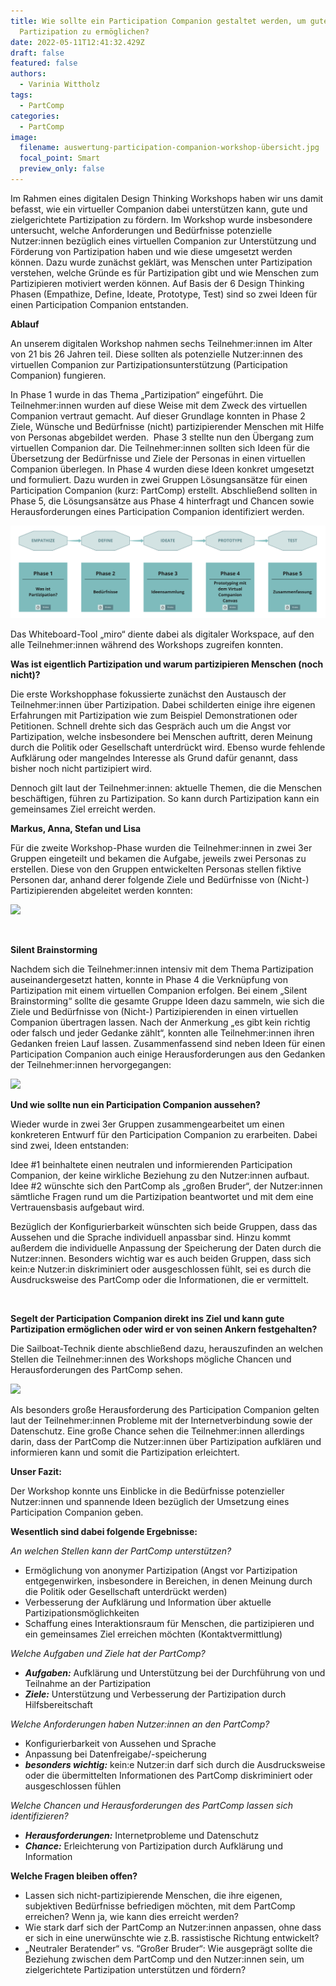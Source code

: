 ```yaml
---
title: Wie sollte ein Participation Companion gestaltet werden, um gute
  Partizipation zu ermöglichen?
date: 2022-05-11T12:41:32.429Z
draft: false
featured: false
authors:
  - Varinia Wittholz
tags:
  - PartComp
categories:
  - PartComp
image:
  filename: auswertung-participation-companion-workshop-übersicht.jpg
  focal_point: Smart
  preview_only: false
---
```

Im Rahmen eines digitalen Design Thinking Workshops haben wir uns damit befasst, wie ein virtueller Companion dabei unterstützen kann, gute und zielgerichtete Partizipation zu fördern. Im Workshop wurde insbesondere untersucht, welche Anforderungen und Bedürfnisse potenzielle Nutzer:innen bezüglich eines virtuellen Companion zur Unterstützung und Förderung von Partizipation haben und wie diese umgesetzt werden können. Dazu wurde zunächst geklärt, was Menschen unter Partizipation verstehen, welche Gründe es für Partizipation gibt und wie Menschen zum Partizipieren motiviert werden können. Auf Basis der 6 Design Thinking Phasen (Empathize, Define, Ideate, Prototype, Test) sind so zwei Ideen für einen Participation Companion entstanden.



**Ablauf**

An unserem digitalen Workshop nahmen sechs Teilnehmer:innen im Alter von 21 bis 26 Jahren teil. Diese sollten als potenzielle Nutzer:innen des virtuellen Companion zur Partizipationsunterstützung (Participation Companion) fungieren.

In Phase 1 wurde in das Thema „Partizipation“ eingeführt. Die Teilnehmer:innen wurden auf diese Weise mit dem Zweck des virtuellen Companion vertraut gemacht. Auf dieser Grundlage konnten in Phase 2 Ziele, Wünsche und Bedürfnisse (nicht) partizipierender Menschen mit Hilfe von Personas abgebildet werden.  Phase 3 stellte nun den Übergang zum virtuellen Companion dar. Die Teilnehmer:innen sollten sich Ideen für die Übersetzung der Bedürfnisse und Ziele der Personas in einen virtuellen Companion überlegen. In Phase 4 wurden diese Ideen konkret umgesetzt und formuliert. Dazu wurden in zwei Gruppen Lösungsansätze für einen Participation Companion (kurz: PartComp) erstellt. Abschließend sollten in Phase 5, die Lösungsansätze aus Phase 4 hinterfragt und Chancen sowie Herausforderungen eines Participation Companion identifiziert werden.

![](auswertung-participation-companion-workshop-übersicht.jpg)

Das Whiteboard-Tool „miro“ diente dabei als digitaler Workspace, auf den alle Teilnehmer:innen während des Workshops zugreifen konnten.



**Was ist eigentlich Partizipation und warum partizipieren Menschen (noch nicht)?**

Die erste Workshopphase fokussierte zunächst den Austausch der Teilnehmer:innen über Partizipation. Dabei schilderten einige ihre eigenen Erfahrungen mit Partizipation wie zum Beispiel Demonstrationen oder Petitionen. Schnell drehte sich das Gespräch auch um die Angst vor Partizipation, welche insbesondere bei Menschen auftritt, deren Meinung durch die Politik oder Gesellschaft unterdrückt wird. Ebenso wurde fehlende Aufklärung oder mangelndes Interesse als Grund dafür genannt, dass bisher noch nicht partizipiert wird.

Dennoch gilt laut der Teilnehmer:innen: aktuelle Themen, die die Menschen beschäftigen, führen zu Partizipation. So kann durch Partizipation kann ein gemeinsames Ziel erreicht werden.



**Markus, Anna, Stefan und Lisa**

Für die zweite Workshop-Phase wurden die Teilnehmer:innen in zwei 3er Gruppen eingeteilt und bekamen die Aufgabe, jeweils zwei Personas zu erstellen. Diese von den Gruppen entwickelten Personas stellen fiktive Personen dar, anhand derer folgende Ziele und Bedürfnisse von (Nicht-) Partizipierenden abgeleitet werden konnten:

![](auswertung-participation-companion-workshop-personas.jpg)

 

**Silent Brainstorming**

Nachdem sich die Teilnehmer:innen intensiv mit dem Thema Partizipation auseinandergesetzt hatten, konnte in Phase 4 die Verknüpfung von Partizipation mit einem virtuellen Companion erfolgen. Bei einem „Silent Brainstorming“ sollte die gesamte Gruppe Ideen dazu sammeln, wie sich die Ziele und Bedürfnisse von (Nicht-) Partizipierenden in einen virtuellen Companion übertragen lassen. Nach der Anmerkung „es gibt kein richtig oder falsch und jeder Gedanke zählt“, konnten alle Teilnehmer:innen ihren Gedanken freien Lauf lassen. Zusammenfassend sind neben Ideen für einen Participation Companion auch einige Herausforderungen aus den Gedanken der Teilnehmer:innen hervorgegangen:

![](auswertung-participation-companion-workshop-silent-brainstorming.jpg)



**Und wie sollte nun ein Participation Companion aussehen?**

Wieder wurde in zwei 3er Gruppen zusammengearbeitet um einen konkreteren Entwurf für den Participation Companion zu erarbeiten. Dabei sind zwei, Ideen entstanden:

Idee #1 beinhaltete einen neutralen und informierenden Participation Companion, der keine wirkliche Beziehung zu den Nutzer:innen aufbaut. Idee #2 wünschte sich den PartComp als „großen Bruder“, der Nutzer:innen sämtliche Fragen rund um die Partizipation beantwortet und mit dem eine Vertrauensbasis aufgebaut wird.

Bezüglich der Konfigurierbarkeit wünschten sich beide Gruppen, dass das Aussehen und die Sprache individuell anpassbar sind. Hinzu kommt außerdem die individuelle Anpassung der Speicherung der Daten durch die Nutzer:innen. Besonders wichtig war es auch beiden Gruppen, dass sich kein:e Nutzer:in diskriminiert oder ausgeschlossen fühlt, sei es durch die Ausdrucksweise des PartComp oder die Informationen, die er vermittelt.

 

**Segelt der Participation Companion direkt ins Ziel und kann gute Partizipation ermöglichen oder wird er von seinen Ankern festgehalten?**

Die Sailboat-Technik diente abschließend dazu, herauszufinden an welchen Stellen die Teilnehmer:innen des Workshops mögliche Chancen und Herausforderungen des PartComp sehen.

![](auswertung-participation-companion-workshop-frame-6.jpg)

Als besonders große Herausforderung des Participation Companion gelten laut der Teilnehmer:innen Probleme mit der Internetverbindung sowie der Datenschutz. Eine große Chance sehen die Teilnehmer:innen allerdings darin, dass der PartComp die Nutzer:innen über Partizipation aufklären und informieren kann und somit die Partizipation erleichtert.



**Unser Fazit:**

Der Workshop konnte uns Einblicke in die Bedürfnisse potenzieller Nutzer:innen und spannende Ideen bezüglich der Umsetzung eines Participation Companion geben.

**Wesentlich sind dabei folgende Ergebnisse:**

*An welchen Stellen kann der PartComp unterstützen?*

* Ermöglichung von anonymer Partizipation (Angst vor Partizipation entgegenwirken, insbesondere in Bereichen, in denen Meinung durch die Politik oder Gesellschaft unterdrückt werden)
* Verbesserung der Aufklärung und Information über aktuelle Partizipationsmöglichkeiten
* Schaffung eines Interaktionsraum für Menschen, die partizipieren und ein gemeinsames Ziel erreichen möchten (Kontaktvermittlung)

*Welche Aufgaben und Ziele hat der PartComp?*

* ***Aufgaben:*** Aufklärung und Unterstützung bei der Durchführung von und Teilnahme an der Partizipation
* ***Ziele:*** Unterstützung und Verbesserung der Partizipation durch Hilfsbereitschaft

*Welche Anforderungen haben Nutzer:innen an den PartComp?*

* Konfigurierbarkeit von Aussehen und Sprache
* Anpassung bei Datenfreigabe/-speicherung
* ***besonders wichtig:*** kein:e Nutzer:in darf sich durch die Ausdrucksweise oder die übermittelten Informationen des PartComp diskriminiert oder ausgeschlossen fühlen

*Welche Chancen und Herausforderungen des PartComp lassen sich identifizieren?*

* ***Herausforderungen:*** Internetprobleme und Datenschutz
* ***Chance:*** Erleichterung von Partizipation durch Aufklärung und Information

**Welche Fragen bleiben offen?**

* Lassen sich nicht-partizipierende Menschen, die ihre eigenen, subjektiven Bedürfnisse befriedigen möchten, mit dem PartComp erreichen? Wenn ja, wie kann dies erreicht werden?
* Wie stark darf sich der PartComp an Nutzer:innen anpassen, ohne dass er sich in eine unerwünschte wie z.B. rassistische Richtung entwickelt?
* „Neutraler Beratender“ vs. “Großer Bruder“: Wie ausgeprägt sollte die Beziehung zwischen dem PartComp und den Nutzer:innen sein, um zielgerichtete Partizipation unterstützen und fördern?